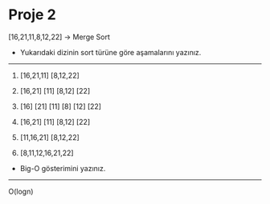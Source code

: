 # Proje 2
[16,21,11,8,12,22] -> Merge Sort

* Yukarıdaki dizinin sort türüne göre aşamalarını yazınız.
***
1. [16,21,11] [8,12,22]

2. [16,21] [11] [8,12] [22]

3. [16] [21] [11] [8] [12] [22]

4. [16,21] [11] [8,12] [22]

5. [11,16,21] [8,12,22]

6. [8,11,12,16,21,22]

* Big-O gösterimini yazınız.
***
O(logn)
